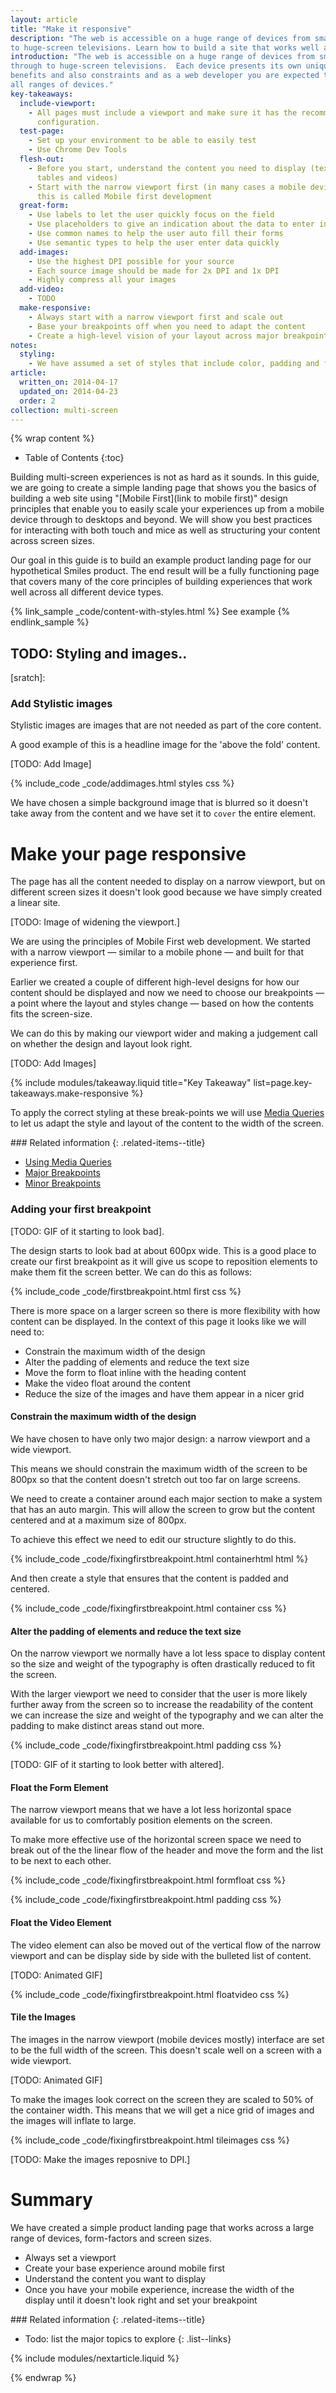 ```yaml
---
layout: article
title: "Make it responsive"
description: "The web is accessible on a huge range of devices from small-screen phones
to huge-screen televisions. Learn how to build a site that works well across all these devices."
introduction: "The web is accessible on a huge range of devices from small-screen phones
through to huge-screen televisions.  Each device presents its own unique
benefits and also constraints and as a web developer you are expected to support
all ranges of devices."
key-takeaways:
  include-viewport:
    - All pages must include a viewport and make sure it has the recommended
      configuration.
  test-page:
    - Set up your environment to be able to easily test
    - Use Chrome Dev Tools
  flesh-out:
    - Before you start, understand the content you need to display (text, images,
      tables and videos)
    - Start with the narrow viewport first (in many cases a mobile device) - often
      this is called Mobile first development
  great-form:
    - Use labels to let the user quickly focus on the field
    - Use placeholders to give an indication about the data to enter in the field
    - Use common names to help the user auto fill their forms
    - Use semantic types to help the user enter data quickly
  add-images:
    - Use the highest DPI possible for your source
    - Each source image should be made for 2x DPI and 1x DPI
    - Highly compress all your images
  add-video:
    - TODO
  make-responsive:
    - Always start with a narrow viewport first and scale out
    - Base your breakpoints off when you need to adapt the content
    - Create a high-level vision of your layout across major breakpoints
notes:
  styling: 
    - We have assumed a set of styles that include color, padding and font styling that match our brand guidelines.
article:
  written_on: 2014-04-17
  updated_on: 2014-04-23
  order: 2
collection: multi-screen
---
```


{% wrap content %}

* Table of Contents
{:toc}

Building multi-screen experiences is not as hard as it sounds. In this guide, we
are going to create a simple landing page that shows you the basics of building
a web site using "[Mobile First](link to mobile first)" design principles that
enable you to easily scale your experiences up from a mobile device through to
desktops and beyond.  We will show you best practices for interacting with both
touch  and mice as well as structuring your content across screen sizes.

Our goal in this guide is to build an example product landing page for our
hypothetical Smiles product.  The end result will be a fully functioning page
that covers many of the core principles of building experiences that work well
across all different device types.


{% link_sample _code/content-with-styles.html %} See example {% endlink_sample %}

## TODO: Styling and images..

[sratch]: 

### Add Stylistic images

Stylistic images are images that are not needed as part of the core content.

A good example of this is a headline image for the 'above the fold' content.

[TODO: Add Image]

{% include_code _code/addimages.html styles css %}

We have chosen a simple background image that is blurred so it doesn't take away
from the content and we have set it to `cover` the entire element.

# Make your page responsive

The page has all the content needed to display on a narrow viewport, but on
different screen sizes it doesn't  look good because we have simply created a
linear site.

[TODO: Image of widening the viewport.] 

We are using the principles of Mobile First web development.  We started with a
narrow viewport &mdash; similar to a mobile phone &mdash; and built for that
experience first.

Earlier we created a couple of different high-level designs for how our content
should be displayed and now we need to choose our breakpoints &mdash; a point
where the layout and styles change &mdash; based on how the contents fits the
screen-size.

We can do this by making our viewport wider and making a judgement call on whether the design and layout look right.

[TODO: Add Images]

{% include modules/takeaway.liquid title="Key Takeaway" list=page.key-takeaways.make-responsive %}

To apply the correct styling at these break-points we will use 
[Media Queries](/web/essentials/the-essentials/multi-device-layouts/rwd-fundamentals/index.html#use-css-media-queries-for-responsiveness) 
to let us adapt the style and layout of the content to the width of the screen.

<div class="related-items">
<div class="related-items">
<div class="container">
<div markdown='1' class="g-wide--push-1 g-medium--push-1">
### Related information
{: .related-items--title}

*  [Using Media Queries](/web/essentials/the-essentials/multi-device-layouts/rwd-fundamentals/index.html#use-css-media-queries-for-responsiveness) 
*  [Major Breakpoints](/web/essentials/the-essentials/multi-device-layouts/rwd-fundamentals/index.html#use-css-media-queries-for-responsiveness) 
*  [Minor Breakpoints](/web/essentials/the-essentials/multi-device-layouts/rwd-fundamentals/index.html#use-css-media-queries-for-responsiveness)
</div>
</div>
</div>
</div>

### Adding your first breakpoint

[TODO: GIF of it starting to look bad].

The design starts to look bad at about 600px wide.  This is a good place to
create our first breakpoint as it  will give us scope to reposition elements to
make them fit the screen better.  We can do this as follows:

{% include_code _code/firstbreakpoint.html first css %}

There is more space on a larger screen so there is more flexibility with how
content can be displayed.  In the context of this page it looks like we will
need to:

*  Constrain the maximum width of the design
*  Alter the padding of elements and reduce the text size
*  Move the form to float inline with the heading content
*  Make the video float around the content
*  Reduce the size of the images and have them appear in a nicer grid


#### Constrain the maximum width of the design

We have chosen to have only two major design: a narrow viewport and a wide
viewport.

This means we should constrain the maximum width of the screen to be 800px so
that the  content doesn't stretch out too far on large screens.

We need to create a container around each major section to make a system
that has an auto margin.  This will allow the screen to grow but the content
centered and at a maximum size of 800px.

To achieve this effect we need to edit our structure slightly to do this.

{% include_code _code/fixingfirstbreakpoint.html containerhtml html %}

And then create a style that ensures that the content is padded and centered.

{% include_code _code/fixingfirstbreakpoint.html container css %}

#### Alter the padding of elements and reduce the text size

On the narrow viewport we normally have a lot less space to display content so
the size and weight of the typography is often drastically reduced to fit the
screen.

With the larger viewport we need to consider that the user is more likely
further away from the screen so to increase the readability of the content we
can increase the size and weight of the typography and we can alter the padding
to make distinct areas stand out more.

{% include_code _code/fixingfirstbreakpoint.html padding css %}

[TODO: GIF of it starting to look better with altered].

#### Float the Form Element

The narrow viewport means that we have a lot less horizontal space available for
us to comfortably position elements on the screen.

To make more effective use of the horizontal screen space we need to break out
of the  the linear flow of the header and move the form and the list to be next
to each other.

{% include_code _code/fixingfirstbreakpoint.html formfloat css %}

{% include_code _code/fixingfirstbreakpoint.html padding css %}


#### Float the Video Element

The video element can also be moved out of the vertical flow of the narrow
viewport and  can be display side by side with the bulleted list of content.

[TODO: Animated GIF]

{% include_code _code/fixingfirstbreakpoint.html floatvideo css %}

#### Tile the Images

The images in the narrow viewport (mobile devices mostly) interface are set to
be  the full width of the screen.  This doesn't scale well on a screen with a
wide viewport.

[TODO: Animated GIF]

To make the images look correct on the screen they are scaled to 50% of the
container width.  This means that we will get a nice grid of images and the
images will inflate to large.

{% include_code _code/fixingfirstbreakpoint.html tileimages css %}

[TODO:  Make the images reposnive to DPI.]

# Summary

We have created a simple product landing page that works across a large range of
devices, form-factors and screen sizes.

*  Always set a viewport
*  Create your base experience around mobile first
*  Understand the content you want to display
*  Once you have your mobile experience, increase the width of the display until it doesn't look right and set your breakpoint


<div class="related-items">
<div class="related-items">
<div class="container">
<div markdown='1' class="g-wide--push-1 g-medium--push-1">
### Related information
{: .related-items--title}

* Todo: list the major topics to explore
{: .list--links}

</div>
</div>
</div>
</div>

{% include modules/nextarticle.liquid %}

{% endwrap %}
